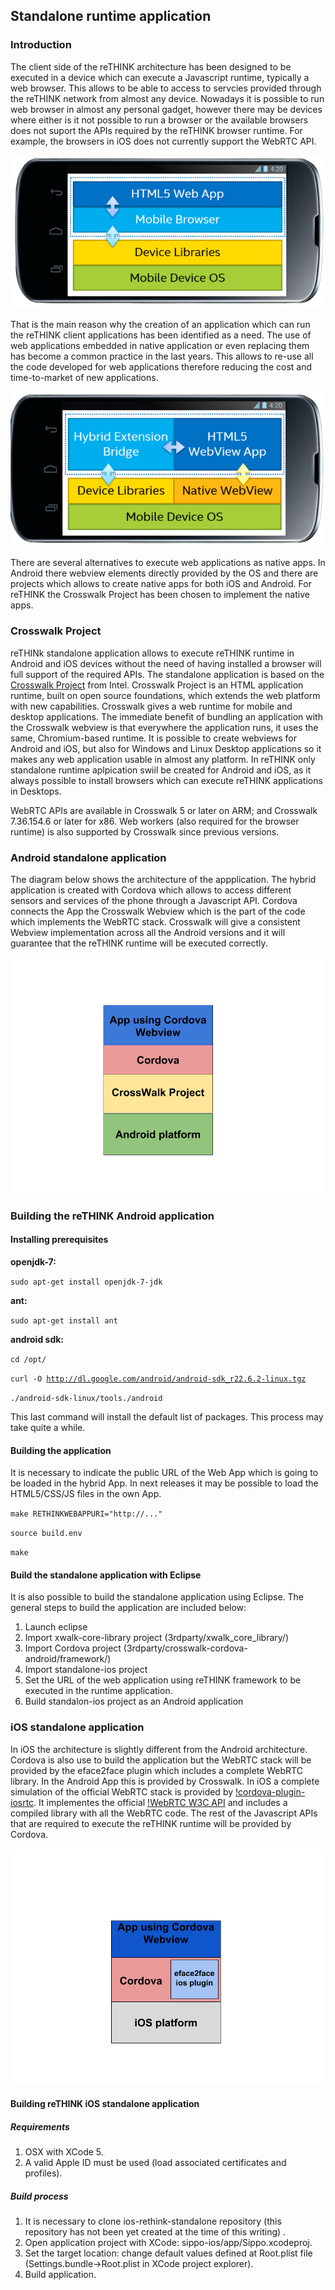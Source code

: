 Standalone runtime application
------------------------------

### Introduction

The client side of the reTHINK architecture has been designed to be executed in a device which can execute a Javascript runtime, typically a web browser. This allows to be able to access to servcies provided through the reTHINK network from almost any device. Nowadays it is possible to run web browser in almost any personal gadget, however there may be devices where either is it not possible to run a browser or the available browsers does not suport the APIs required by the reTHINK browser runtime. For example, the browsers in iOS does not currently support the WebRTC API.

![Web App executed in browser](html5WebApphybris.png)

That is the main reason why the creation of an application which can run the reTHINK client applications has been identified as a need. The use of web applications embedded in native application or even replacing them has become a common practice in the last years. This allows to re-use all the code developed for web applications therefore reducing the cost and time-to-market of new applications.

![Hybrid App](hybridApp.png)

There are several alternatives to execute web applications as native apps. In Android there webview elements directly provided by the OS and there are projects which allows to create native apps for both iOS and Android. For reTHINK the Crosswalk Project has been chosen to implement the native apps.

### Crosswalk Project

reTHINk standalone application allows to execute reTHINK runtime in Android and iOS devices without the need of having installed a browser will full support of the required APIs. The standalone application is based on the [Crosswalk Project](https://crosswalk-project.org/) from Intel. Crosswalk Project is an HTML application runtime, built on open source foundations, which extends the web platform with new capabilities. Crosswalk gives a web runtime for mobile and desktop applications. The immediate benefit of bundling an application with the Crosswalk webview is that everywhere the application runs, it uses the same, Chromium-based runtime. It is possible to create webviews for Android and iOS, but also for Windows and Linux Desktop applications so it makes any web application usable in almost any platform. In reTHINK only standalone runtime aplpication swiil be created for Android and iOS, as it always possible to install browsers which can execute reTHINK applications in Desktops.

WebRTC APIs are available in Crosswalk 5 or later on ARM; and Crosswalk 7.36.154.6 or later for x86. Web workers (also required for the browser runtime) is also supported by Crosswalk since previous versions.

### Android standalone application

The diagram below shows the architecture of the appplication. The hybrid application is created with Cordova which allows to access different sensors and services of the phone through a Javascript API. Cordova connects the App the Crosswalk Webview which is the part of the code which implements the WebRTC stack. Crosswalk will give a consistent Webview implementation across all the Android versions and it will guarantee that the reTHINK runtime will be executed correctly.

![Standalone Android App](MobileAppAndroidDiagram.png)

### Building the reTHINK Android application

#### Installing prerequisites

**openjdk-7:**

<code>sudo apt-get install openjdk-7-jdk</code>

**ant:**

<code>sudo apt-get install ant</code>

**android sdk:**

<code>cd /opt/</code>

<code>curl -O http://dl.google.com/android/android-sdk_r22.6.2-linux.tgz</code>

<code>./android-sdk-linux/tools./android</code>

This last command will install the default list of packages. This process may take quite a while.

#### Building the application

It is necessary to indicate the public URL of the Web App which is going to be loaded in the hybrid App. In next releases it may be possible to load the HTML5/CSS/JS files in the own App.

<code>make RETHINKWEBAPPURI="http://..."</code>

<code>source build.env</code>

<code>make </code>

#### Build the standalone application with Eclipse

It is also possible to build the standalone application using Eclipse. The general steps to build the application are included below:

1.	Launch eclipse
2.	Import xwalk-core-library project (3rdparty/xwalk_core_library/)
3.	Import Cordova project (3rdparty/crosswalk-cordova-android/framework/)
4.	Import standalone-ios project
5.	Set the URL of the web application using reTHINK framework to be executed in the runtime application.
6.	Build standalon-ios project as an Android application

### iOS standalone application

In iOS the architecture is slightly different from the Android architecture. Cordova is also use to build the application but the WebRTC stack will be provided by the eface2face plugin which includes a complete WebRTC library. In the Android App this is provided by Crosswalk. In iOS a complete simulation of the official WebRTC stack is provided by [!cordova-plugin-iosrtc](https://github.com/eface2face/cordova-plugin-iosrtc). It implementes the official [!WebRTC W3C API](https://www.w3.org/TR/webrtc/) and includes a compiled library with all the WebRTC code. The rest of the Javascript APIs that are required to execute the reTHINK runtime will be provided by Cordova.

![Standalone iOS App](MobileAppiOSDiagram.png)

#### Building reTHINK iOS standalone application

##### Requirements

1.	OSX with XCode 5.
2.	A valid Apple ID must be used (load associated certificates and profiles).

##### Build process

1.	It is necessary to clone ios-rethink-standalone repository (this repository has not been yet created at the time of this writing) .
2.	Open application project with XCode: sippo-ios/app/Sippo.xcodeproj.
3.	Set the target location: change default values defined at Root.plist file (Settings.bundle->Root.plist in XCode project explorer).
4.	Build application.

